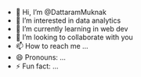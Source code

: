- 👋 Hi, I’m @DattaramMuknak
- 👀 I’m interested in data analytics
- 🌱 I’m currently learning in web dev
- 💞️ I’m looking to collaborate with you
- 📫 How to reach me ...
- 😄 Pronouns: ...
- ⚡ Fun fact: ...

<!---
DattaramMuknak/DattaramMuknak is a ✨ special ✨ repository because its `README.md` (this file) appears on your GitHub profile.
You can click the Preview link to take a look at your changes.
--->
